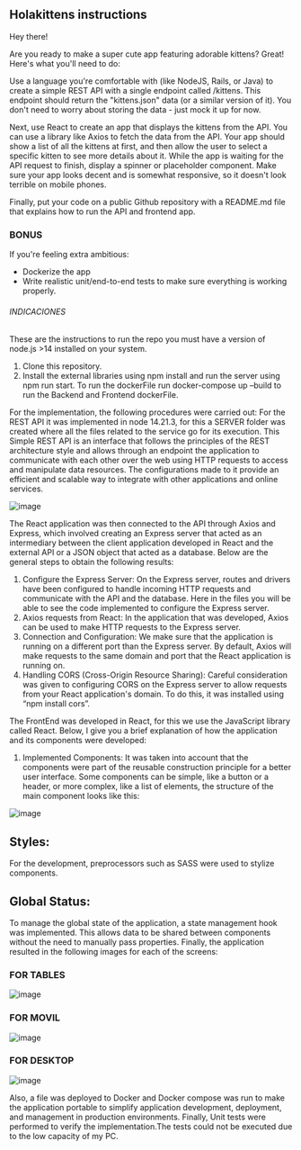 ## Holakittens instructions

Hey there!

Are you ready to make a super cute app featuring adorable kittens? Great! Here's what you'll need to do:

Use a language you're comfortable with (like NodeJS, Rails, or Java) to create a simple REST API with a single endpoint called /kittens. This endpoint should return the "kittens.json" data (or a similar version of it). You don't need to worry about storing the data - just mock it up for now.

Next, use React to create an app that displays the kittens from the API. You can use a library like Axios to fetch the data from the API. Your app should show a list of all the kittens at first, and then allow the user to select a specific kitten to see more details about it. While the app is waiting for the API request to finish, display a spinner or placeholder component. Make sure your app looks decent and is somewhat responsive, so it doesn't look terrible on mobile phones.

Finally, put your code on a public Github repository with a README.md file that explains how to run the API and frontend app.

### BONUS
If you're feeling extra ambitious:
-   Dockerize the app
-   Write realistic unit/end-to-end tests to make sure everything is working properly.

######  INDICACIONES  ###
These are the instructions to run the repo you must have a version of node.js >14 installed on your system.
1. Clone this repository.
2. Install the external libraries using npm install and run the server using npm run start.
To run the dockerFile run docker-compose up –build to run the Backend and Frontend dockerFile.

For the implementation, the following procedures were carried out: For the REST API it was implemented in node 14.21.3, for this a SERVER folder was created where all the files related to the service go for its execution. This Simple REST API is an interface that follows the principles of the REST architecture style and allows through an endpoint the application to communicate with each other over the web using HTTP requests to access and manipulate data resources. The configurations made to it provide an efficient and scalable way to integrate with other applications and online services.

![image](https://github.com/hepintoAvila/FrontendDevHolafly/assets/142340366/0c2c1001-257f-478a-a9f5-f6ed9874c1f8)

The React application was then connected to the API through Axios and Express, which involved creating an Express server that acted as an intermediary between the client application developed in React and the external API or a JSON object that acted as a database. Below are the general steps to obtain the following results:
1.	Configure the Express Server: On the Express server, routes and drivers have been configured to handle incoming HTTP requests and communicate with the API and the database. Here in the files you will be able to see the code implemented to configure the Express server.
2.	Axios requests from React: In the application that was developed, Axios can be used to make HTTP requests to the Express server.
3.	Connection and Configuration: We make sure that the application is running on a different port than the Express server. By default, Axios will make requests to the same domain and port that the React application is running on.
4.	Handling CORS (Cross-Origin Resource Sharing): Careful consideration was given to configuring CORS on the Express server to allow requests from your React application's domain. To do this, it was installed using “npm install cors”.

The FrontEnd was developed in React, for this we use the JavaScript library called React. Below, I give you a brief explanation of how the application and its components were developed:

1. Implemented Components:
It was taken into account that the components were part of the reusable construction principle for a better user interface. Some components can be simple, like a button or a header, or more complex, like a list of elements, the structure of the main component looks like this:

![image](https://github.com/hepintoAvila/FrontendDevHolafly/assets/142340366/e4febdf0-dcc6-45d3-8417-654c114487e8)
## Styles:
For the development, preprocessors such as SASS were used to stylize components.
## Global Status:
To manage the global state of the application, a state management hook was implemented. This allows data to be shared between components without the need to manually pass properties.
Finally, the application resulted in the following images for each of the screens:

### FOR TABLES
![image](https://github.com/hepintoAvila/FrontendDevHolafly/assets/142340366/aba1c332-b359-4d86-892a-bf4f528c16d6)

### FOR MOVIL
![image](https://github.com/hepintoAvila/FrontendDevHolafly/assets/142340366/0f7974e0-33e6-4811-8374-6db0cb3d42e6)

### FOR DESKTOP
![image](https://github.com/hepintoAvila/FrontendDevHolafly/assets/142340366/4020516a-be5f-435d-a137-52db5a396fae)

Also, a file was deployed to Docker and Docker compose was run to make the application portable to simplify application development, deployment, and management in production environments.
Finally, Unit tests were performed to verify the implementation.The tests could not be executed due to the low capacity of my PC.






